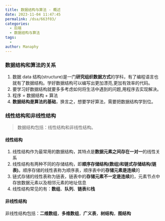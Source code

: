 ```yaml
---
title: 数据结构与算法 - 概述
date: 2023-11-04 11:47:45
permalink: /dsa/663f03/
categories:
  - 后端
  - 数据结构与算法
tags:
  - 
author: Manaphy
---
```

### 数据结构和算法的关系
1. 数据 data 结构(structure)是一门**研究组织数据方式**的学科，有了编程语言也就有了数据结构。学好数据结构可以编写出更加漂亮,更加有效率的代码。
2. 要学习好数据结构就要多多考虑如何将生活中遇到的问题,用程序去实现解决。
3. 程序 = 数据结构 + 算法
4. **数据结构是算法的基础**，换言之，想要学好算法，需要把数据结构学到位。<br />
### 线性结构和非线性结构
> 数据结构包括：线性结构和非线性结构。

#### 线性结构

1. 线性结构作为最常用的数据结构，其特点是**数据元素之间存在一对一**的线性关系
2. 线性结构有两种不同的存储结构，即**顺序存储结构(数组)**和**链式存储结构(链表)**。顺序存储的线性表称为顺序表，顺序表中的**存储元素是连续**的
3. 链式存储的线性表称为链表，链表中的**存储元素不一定是连续**的，元素节点中存放数据元素以及相邻元素的地址信息
4. 线性结构常见的有：**数组**、**队列**、**链表**和**栈**<br />
#### 非线性结构
非线性结构包括：**二维数组**，**多维数组**，**广义表**，**树结构**，**图结构**
